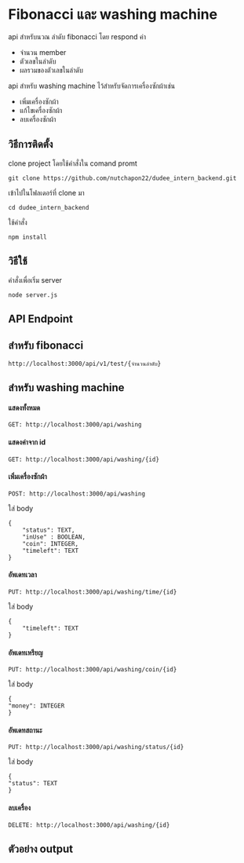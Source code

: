# Fibonacci และ washing machine

api สำหรับนวณ ลำดับ fibonacci โดย respond ค่า

 -  จำนวน member
 - ตัวเลขในลำดับ
 - ผลรวมของตัวเลขในลำดับ

api สำหรับ washing machine ไว้สำหรับจัดการเครื่องซักผ้าเช่น

 - เพิ่มเครื่องซักผ้า
 - แก้ไขเครื่องซักผ้า
 - ลบเครื่องซักผ้า
 
## วิธีการติดตั้ง
clone project โดยใช้คำสั่งใน comand promt

    git clone https://github.com/nutchapon22/dudee_intern_backend.git

เข้าไปในโฟลเดอร์ที่ clone มา

    cd dudee_intern_backend
ใช้คำสั่ง

    npm install

## วิธีใช้

คำสั่งเพื่อเริ่ม server

    node server.js
## API Endpoint
## สำหรับ fibonacci 

    http://localhost:3000/api/v1/test/{จำนวนลำดับ}

## สำหรับ washing machine

#### แสดงทั้งหมด 

    GET: http://localhost:3000/api/washing

#### แสดงค่าจาก id 

    GET: http://localhost:3000/api/washing/{id}
  
#### เพิ่มเครื่องซักผ้า

    POST: http://localhost:3000/api/washing
ใส่ body

    {
	    "status": TEXT,
	    "inUse" : BOOLEAN,
	    "coin": INTEGER,
	    "timeleft": TEXT
    }
#### อัพเดทเวลา

    PUT: http://localhost:3000/api/washing/time/{id}

ใส่ body

    {
	    "timeleft": TEXT
    }

####  อัพเดทเหรียญ

    PUT: http://localhost:3000/api/washing/coin/{id}
  
 ใส่ body

    {
    "money": INTEGER
    }

#### อัพเดทสถานะ 
    PUT: http://localhost:3000/api/washing/status/{id}

ใส่ body

    {
    "status": TEXT
    }
    
#### ลบเครื่อง

    DELETE: http://localhost:3000/api/washing/{id}

## ตัวอย่าง output
